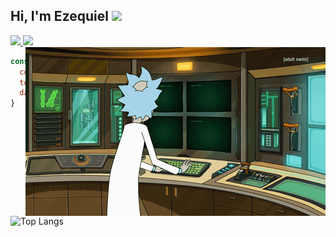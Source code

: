 ## Hi, I'm Ezequiel <img src="https://raw.githubusercontent.com/iampavangandhi/iampavangandhi/master/gifs/Hi.gif" width="30px"></h2>

<!--<a href="https://www.linkedin.com/in/ezequiel-menor-4a690027a/">
  <img align="left" alt="Ezequiel's Linkdein" width="22px" src="https://cdn.jsdelivr.net/npm/simple-icons@v3/icons/linkedin.svg" />
</a>
<a href="https://www.ezequielmenor.es">
  <img align="left" alt="Ezequiel's Linkdein" width="22px" src="https://github.com/EzequielMenor/EzequielMenor/assets/69210721/492cc7b3-8e3a-48fc-befc-9bf80aafce54" />
</a>
-->


<a href="https://www.linkedin.com/in/ezequiel-menor-4a690027a/">
  <img src="https://img.shields.io/badge/LinkedIn-%230077B5.svg?&style=flat-square&logo=linkedin&logoColor=white">
</a>
  
<a href="https://github.com/EzequielMenor">
  <img src="https://img.shields.io/badge/Github-%230A0A0A.svg?&style=flat-square&logo=Github&logoColor=white">  
</a>

<br />




<img align="right" alt="GIF" src="https://github.com/EzequielMenor/EzequielMenor/blob/main/rick.gif" />



<!--![mia2](https://github.com/EzequielMenor/EzequielMenor/assets/69210721/1a370c73-fe6f-4079-8d67-165d74b0272e)-->

```js
const EzequielMenor = {
  code: [HTML, CSS, Javascript],
  tools: [React, Astro],
  database: [MongoDB]
}
```
![Top Langs](https://github-readme-stats.vercel.app/api/top-langs/?username=EzequielMenor&layout=compact&title_color=007bff&text_color=e7e7e7&icon_color=007bff&bg_color=171c28)







<!--
**EzequielMenor/EzequielMenor** is a ✨ _special_ ✨ repository because its `README.md` (this file) appears on your GitHub profile.

Here are some ideas to get you started:

- 🔭 I’m currently working on ...
- 🌱 I’m currently learning ...
- 👯 I’m looking to collaborate on ...
- 🤔 I’m looking for help with ...
- 💬 Ask me about ...
- 📫 How to reach me: ...
- 😄 Pronouns: ...
- ⚡ Fun fact: ...
-->
